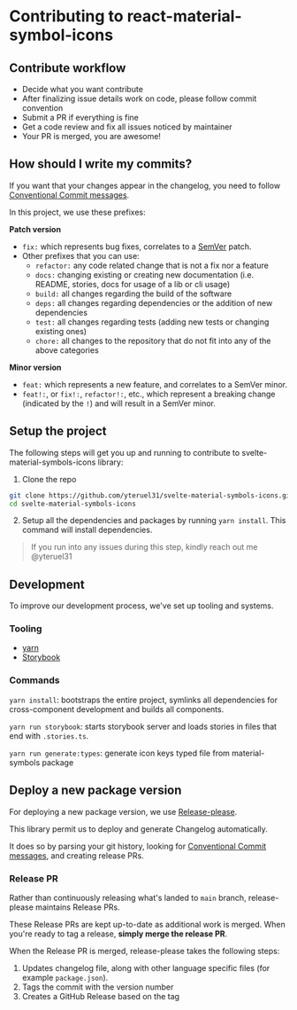 # Contributing to react-material-symbol-icons

## Contribute workflow

* Decide what you want contribute
* After finalizing issue details work on code, please follow commit convention
* Submit a PR if everything is fine
* Get a code review and fix all issues noticed by maintainer
* Your PR is merged, you are awesome!

## How should I write my commits?

If you want that your changes appear in the changelog,
you need to follow [Conventional Commit messages](https://www.conventionalcommits.org/).

In this project, we use these prefixes:

**Patch version**

* `fix:` which represents bug fixes, correlates to a [SemVer](https://semver.org/)
  patch.
* Other prefixes that you can use:
    * `refactor:` any code related change that is not a fix nor a feature
    * `docs:` changing existing or creating new documentation (i.e. README, stories, docs for usage of a lib or cli
      usage)
    * `build:` all changes regarding the build of the software
    * `deps:` all changes regarding dependencies or the addition of new dependencies
    * `test:` all changes regarding tests (adding new tests or changing existing ones)
    * `chore:` all changes to the repository that do not fit into any of the above categories

**Minor version**

* `feat:` which represents a new feature, and correlates to a SemVer minor.
* `feat!:`, or `fix!:`, `refactor!:`, etc., which represent a breaking change
  (indicated by the `!`) and will result in a SemVer minor.

## Setup the project

The following steps will get you up and running to contribute to svelte-material-symbols-icons library:

1. Clone the repo

```sh
git clone https://github.com/yteruel31/svelte-material-symbols-icons.git
cd svelte-material-symbols-icons
```

2. Setup all the dependencies and packages by running `yarn install`. This command will install dependencies.

> If you run into any issues during this step, kindly reach out me @yteruel31

## Development

To improve our development process, we've set up tooling and systems.

### Tooling

* [yarn](https://yarnpkg.com/getting-started/install)
* [Storybook](https://storybook.js.org/)

### Commands

`yarn install`: bootstraps the entire project, symlinks all dependencies for cross-component development and builds all
components.

`yarn run storybook`: starts storybook server and loads stories in files that end with `.stories.ts`.

`yarn run generate:types`: generate icon keys typed file from material-symbols package

## Deploy a new package version

For deploying a new package version, we use [Release-please](https://github.com/googleapis/release-please).

This library permit us to deploy and generate Changelog automatically.

It does so by parsing your
git history, looking for [Conventional Commit messages](https://www.conventionalcommits.org/),
and creating release PRs.

### Release PR

Rather than continuously releasing what's landed to `main` branch, release-please maintains Release PRs.

These Release PRs are kept up-to-date as additional work is merged. When you're
ready to tag a release, **simply merge the release PR**.

When the Release PR is merged, release-please takes the following steps:

1. Updates changelog file, along with other language specific files (for example `package.json`).
2. Tags the commit with the version number
3. Creates a GitHub Release based on the tag
